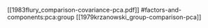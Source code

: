 [[1983flury_comparison-covariance-pca.pdf]]
#factors-and-components:pca:group
[[1979krzanowski_group-comparison-pca]]
